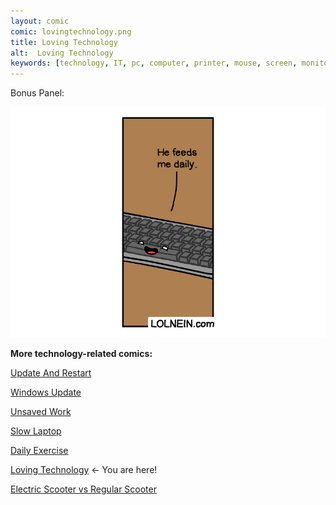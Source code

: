 ```yaml
---
layout: comic
comic: lovingtechnology.png
title: Loving Technology
alt:  Loving Technology
keywords: [technology, IT, pc, computer, printer, mouse, screen, monitor, comic]
---
```


Bonus Panel:

![Loving Technology Bonus](/images/lovingtechnology_bonus.png)


__More technology-related comics:__

[Update And Restart](https://lolnein.com/2018/01/26/updateandrestart/)

[Windows Update](https://lolnein.com/2018/06/14/windowsupdate/)

[Unsaved Work](https://lolnein.com/2018/06/18/unsavedwork/)

[Slow Laptop](https://lolnein.com/2018/08/30/slowlaptop/)

[Daily Exercise](https://lolnein.com/2019/05/28/dailyexercise/)

[Loving Technology](https://lolnein.com/2019/11/06/lovingtechnology/) <- You are here!

[Electric Scooter vs Regular Scooter](https://lolnein.com/2019/11/12/electricscootervsregularscooter/)
